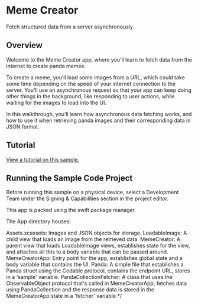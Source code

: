 # Meme Creator

Fetch structured data from a server asynchronously.

## Overview

Welcome to the Meme Creator app, where you’ll learn to fetch data from the internet to create panda memes.

To create a meme, you’ll load some images from a URL, which could take some time depending on the speed of your internet connection to the server. You’ll use an asynchronous request so that your app can keep doing other things in the background, like responding to user actions, while waiting for the images to load into the UI.

In this walkthrough, you’ll learn how asynchronous data fetching works, and how to use it when retrieving panda images and their corresponding data in JSON format.

## Tutorial

[View a tutorial on this sample.](doc://com.apple.documentation/tutorials/sample-apps/MemeCreator)

## Running the Sample Code Project

Before running this sample on a physical device, select a Development Team under the Signing & Capabilities section in the project editor.

This app is packed using the swift package manager.

The App directory houses:

Assets.xcassets: Images and JSON objects for storage.
LoadableImage: A child view that loads an image from the retrieved data.
MemeCreator: A parent view that loads LoadableImage views, establishes state for the view, and attaches all this to a body variable that can be passed around.
MemeCreatorApp: Entry point for the app, establishes global state and a body variable that contains the UI.
Panda: A simple file that establishes a Panda struct using the Codable protocol, contains the endpoint URL, stores in a 'sample' variable.
PandaCollectionFetcher: A class that uses the ObservableObject protocol that's called in MemeCreatorApp, fetches data using PandaCollection and the response data is stored in the MemeCreatorApp state in a 'fetcher' variable.*/